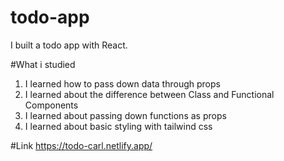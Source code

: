 # todo-app
I built a todo app with React.

#What i studied
1. I learned how to pass down data through props
2. I learned about the difference between Class and Functional Components
3. I learned about passing down functions as props
4. I learned about basic styling with tailwind css


#Link
https://todo-carl.netlify.app/
